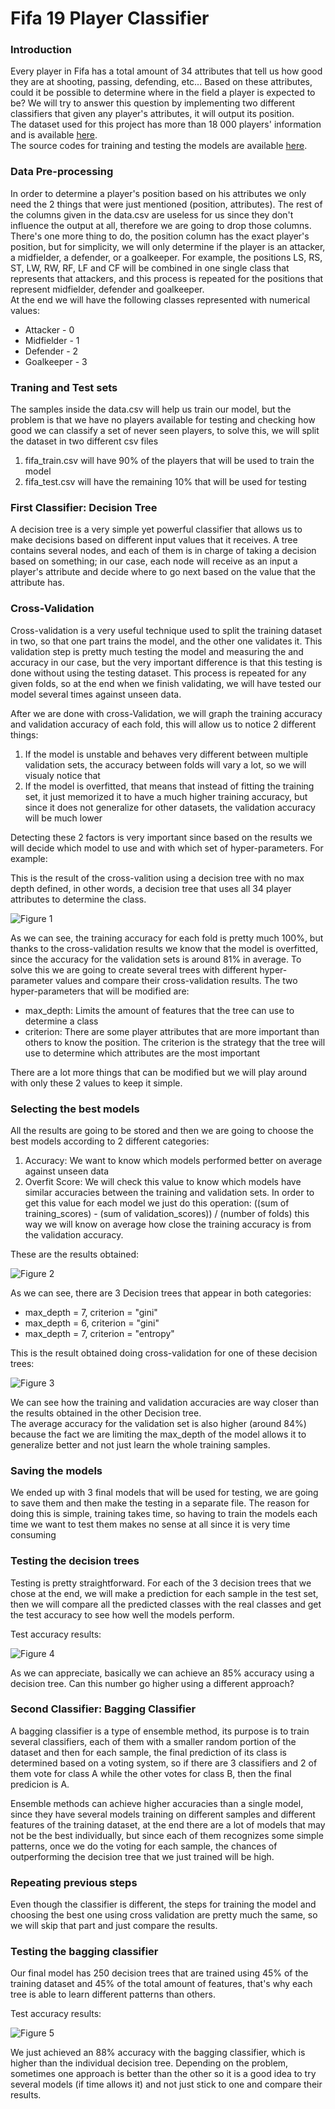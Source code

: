 # Fifa 19 Player Classifier

### Introduction

Every player in Fifa has a total amount of 34 attributes that tell us how good they are at shooting, passing, defending, etc...
Based on these attributes, could it be possible to determine where in the field a player is expected to be?
We will try to answer this question by implementing two different classifiers that given any player's attributes, it will output its position.<br>
The dataset used for this project has more than 18 000 players' information and is available [here](https://www.kaggle.com/karangadiya/fifa19).<br>
The source codes for training and testing the models are available [here](https://github.com/maci2233/Artificial_Intelligence/tree/master/machine_learning/Classification/Fifa_positions).


### Data Pre-processing

In order to determine a player's position based on his attributes we only need the 2 things that were just mentioned (position, attributes).
The rest of the columns given in the data.csv are useless for us since they don't influence the output at all, therefore we are going to drop those columns.<br>
There's one more thing to do, the position column has the exact player's position, but for simplicity, we will only determine if the player
is an attacker, a midfielder, a defender, or a goalkeeper. For example, the positions LS, RS, ST, LW, RW, RF, LF and CF will be combined
in one single class that represents that attackers, and this process is repeated for the positions that represent midfielder, defender
and goalkeeper.<br>
At the end we will have the following classes represented with numerical values:
* Attacker - 0
* Midfielder - 1
* Defender - 2
* Goalkeeper - 3

### Traning and Test sets

The samples inside the data.csv will help us train our model, but the problem is that we have no players available for testing and checking how good we can classify a set of never seen players, to solve this, we will split the dataset in two different csv files

1. fifa_train.csv will have 90% of the players that will be used to train the model
2. fifa_test.csv will have the remaining 10% that will be used for testing

### First Classifier: Decision Tree

A decision tree is a very simple yet powerful classifier that allows us to make decisions based on different input values that it receives.
A tree contains several nodes, and each of them is in charge of taking a decision based on something; in our case, each node will
receive as an input a player's attribute and decide where to go next based on the value that the attribute has.

### Cross-Validation

Cross-validation is a very useful technique used to split the training dataset in two, so that one part trains
the model, and the other one validates it. This validation step is pretty much testing the model and
measuring the and accuracy in our case, but the very important difference is that this testing is done
without using the testing dataset. This process is repeated for any given folds, so at the end when we finish
validating, we will have tested our model several times against unseen data.

After we are done with cross-Validation, we will graph the training accuracy and validation accuracy of each fold, this will allow us to notice 2 different things:
1. If the model is unstable and behaves very different between multiple validation sets, the accuracy between folds will vary a lot, so we will visualy notice that
2. If the model is overfitted, that means that instead of fitting the training set, it just memorized it to have a much higher training accuracy, but since it does not generalize for other datasets, the validation accuracy will be much lower

Detecting these 2 factors is very important since based on the results we will decide which model to use and with which set of hyper-parameters. For example:

This is the result of the cross-valition using a decision tree with no max depth defined, in other words, a decision tree that uses all
34 player attributes to determine the class.

![Figure 1](https://github.com/maci2233/Artificial_Intelligence/blob/master/machine_learning/Classification/Fifa_positions/CV_no_max_depth.png)

As we can see, the training accuracy for each fold is pretty much 100%, but thanks to the cross-validation results we know that the model is overfitted, since the accuracy for the validation sets is around 81% in average. To solve this we are going to create several trees with different hyper-parameter values and compare their cross-validation results. The two hyper-parameters that will be modified are:
* max_depth: Limits the amount of features that the tree can use to determine a class
* criterion: There are some player attributes that are more important than others to know the position. The criterion is the strategy
that the tree will use to determine which attributes are the most important

There are a lot more things that can be modified but we will play around with only these 2 values to keep it simple.

### Selecting the best models

All the results are going to be stored and then we are going to choose the best models according to 2 different categories:
1. Accuracy: We want to know which models performed better on average against unseen data
2. Overfit Score: We will check this value to know which models have similar accuracies between the training and validation sets. In order to get this value for each model we just do this operation: ((sum of training_scores) - (sum of validation_scores)) / (number of folds) this way we will know on average how close the training accuracy is from the validation accuracy.

These are the results obtained:

![Figure 2](https://github.com/maci2233/Artificial_Intelligence/blob/master/machine_learning/Classification/Fifa_positions/CV_results.png)

As we can see, there are 3 Decision trees that appear in both categories:
* max_depth = 7, criterion = "gini"
* max_depth = 6, criterion = "gini"
* max_depth = 7, criterion = "entropy"

This is the result obtained doing cross-validation for one of these decision trees:

![Figure 3](https://github.com/maci2233/Artificial_Intelligence/blob/master/machine_learning/Classification/Fifa_positions/CV_MD7Cg.png)

We can see how the training and validation accuracies are way closer than the results obtained in the other Decision tree.<br>
The average accuracy for the validation set is also higher (around 84%) because the fact we are limiting the max_depth of the model allows it to generalize better and not just learn the whole training samples. 

### Saving the models

We ended up with 3 final models that will be used for testing, we are going to save them and then make the testing in a separate file.
The reason for doing this is simple, training takes time, so having to train the models each time we want to test them makes no sense at all since it is very time consuming

### Testing the decision trees

Testing is pretty straightforward. For each of the 3 decision trees that we chose at the end, we will make a prediction for each sample in the test set, then we will compare all the predicted classes with the real classes and get the test accuracy to see how well the models perform.

Test accuracy results:

![Figure 4](https://github.com/maci2233/Artificial_Intelligence/blob/master/machine_learning/Classification/Fifa_positions/decision_tree_tests.PNG)

As we can appreciate, basically we can achieve an 85% accuracy using a decision tree. Can this number go higher using a different approach?

### Second Classifier: Bagging Classifier

A bagging classifier is a type of ensemble method, its purpose is to train several classifiers, each of them with a smaller random portion of the dataset and then for each sample, the final prediction of its class is determined based on a voting system, so if there are 3 classifiers and 2 of them vote for class A while the other votes for class B, then the final predicion is A.

Ensemble methods can achieve higher accuracies than a single model, since they have several models training on different samples and different features of the training dataset, at the end there are a lot of models that may not be the best individually, but since each of them recognizes some simple patterns, once we do the voting for each sample, the chances of outperforming the decision tree that we just trained will be high.

### Repeating previous steps

Even though the classifier is different, the steps for training the model and choosing the best one using cross validation are pretty much the same, so we will skip that part and just compare the results.

### Testing the bagging classifier

Our final model has 250 decision trees that are trained using 45% of the training dataset and 45% of the total amount of features, that's why each tree is able to learn different patterns than others.

Test accuracy results:

![Figure 5](https://github.com/maci2233/Artificial_Intelligence/blob/master/machine_learning/Classification/Fifa_positions/bagging_tests.PNG)

We just achieved an 88% accuracy with the bagging classifier, which is higher than the individual decision tree. Depending on the problem, sometimes one approach is better than the other so it is a good idea to try several models (if time allows it) and not just stick to one and compare their results.

